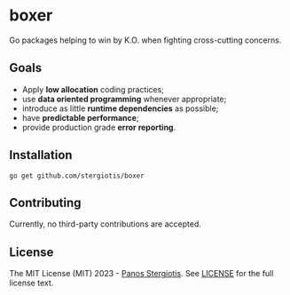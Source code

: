 # boxer

Go packages helping to win by K.O. when fighting cross-cutting concerns.

## Goals
* Apply **low allocation** coding practices;
* use **data oriented programming** whenever appropriate;
* introduce as little **runtime dependencies** as possible;
* have **predictable performance**;
* provide production grade **error reporting**.

## Installation
``
go get github.com/stergiotis/boxer
``

## Contributing
Currently, no third-party contributions are accepted.

## License
The MIT License (MIT) 2023 - [Panos Stergiotis](https://github.com/stergiotis/). See [LICENSE](LICENSE) for the full license text.